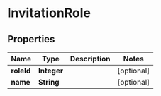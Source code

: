 
# InvitationRole

## Properties
Name | Type | Description | Notes
------------ | ------------- | ------------- | -------------
**roleId** | **Integer** |  |  [optional]
**name** | **String** |  |  [optional]



